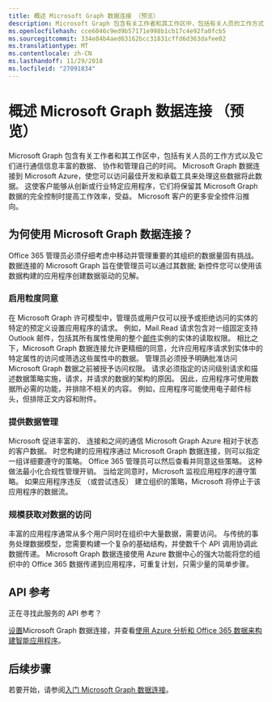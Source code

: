 ```yaml
---
title: 概述 Microsoft Graph 数据连接 （预览）
description: Microsoft Graph 包含有关工作者和其工作区中，包括有关人员的工作方式以及它们进行通信信息丰富的数据、 协作和管理自己的时间。 Microsoft Graph 数据连接到 Microsoft Azure，使您可以访问最佳开发和承载工具来处理这些数据将此数据。 这使客户能够从创新或行业特定应用程序，它们将保留其 Microsoft Graph 数据的完全控制时提高工作效率，受益。 Microsoft 客户的更多安全控件沿推向。
ms.openlocfilehash: cce6046c9ed9b57171e998b1cb17c4e92fa0fcb5
ms.sourcegitcommit: 334e84b4aed63162bcc31831cffd6d363dafee02
ms.translationtype: MT
ms.contentlocale: zh-CN
ms.lasthandoff: 11/29/2018
ms.locfileid: "27091834"
---
```

# <a name="overview-of-microsoft-graph-data-connect-preview"></a>概述 Microsoft Graph 数据连接 （预览）
Microsoft Graph 包含有关工作者和其工作区中，包括有关人员的工作方式以及它们进行通信信息丰富的数据、 协作和管理自己的时间。 Microsoft Graph 数据连接到 Microsoft Azure，使您可以访问最佳开发和承载工具来处理这些数据将此数据。 这使客户能够从创新或行业特定应用程序，它们将保留其 Microsoft Graph 数据的完全控制时提高工作效率，受益。 Microsoft 客户的更多安全控件沿推向。

## <a name="why-use-microsoft-graph-data-connect"></a>为何使用 Microsoft Graph 数据连接？
Office 365 管理员必须仔细考虑中移动并管理重要的其组织的数据量固有挑战。 数据连接的 Microsoft Graph 旨在使管理员可以通过其数据; 新控件您可以使用该数据构建的应用程序创建数据驱动的见解。 

### <a name="enable-granular-consent"></a>启用粒度同意

在 Microsoft Graph 许可模型中，管理员或用户仅可以授予或拒绝访问的实体的特定的预定义设置应用程序的请求。 例如，Mail.Read 请求包含对一组固定支持 Outlook 邮件，包括其所有属性使用的整个[邮件](/graph/api/resources/message?view=graph-rest-1.0)实例的实体的读取权限。 相比之下，Microsoft Graph 数据连接允许更精细的同意，允许应用程序请求到实体中的特定属性的访问或筛选这些属性中的数据。 管理员必须授予明确批准访问 Microsoft Graph 数据之前被授予访问权限。 请求必须指定的访问级别请求和描述数据策略实施，请求，并请求的数据的架构的原因。 因此，应用程序可使用数据所必需的功能，并排除不相关的内容。 例如，应用程序可能使用电子邮件标头，但排除正文内容和附件。 

### <a name="provide-data-governance"></a>提供数据管理
Microsoft 促进丰富的、 连接和之间的通信 Microsoft Graph Azure 相对于状态的客户数据。 时您构建的应用程序通过 Microsoft Graph 数据连接，则可以指定一组详细要遵守的策略。 Office 365 管理员可以然后查看并同意这些策略。 这种做法最小化合规性管理开销。 当给定同意时，Microsoft 监视应用程序的遵守策略。 如果应用程序违反 （或尝试违反） 建立组织的策略，Microsoft 将停止于该应用程序的数据流。 

### <a name="get-access-to-data-at-scale"></a>规模获取对数据的访问
丰富的应用程序通常从多个用户同时在组织中大量数据，需要访问。 与传统的事务处理数据模型，您需要构建一个复杂的基础结构，并使数千个 API 调用协调此数据传递。 Microsoft Graph 数据连接使用 Azure 数据中心的强大功能将您的组织中的 Office 365 数据传递到应用程序，可重复计划，只需少量的简单步骤。

## <a name="api-reference"></a>API 参考
正在寻找此服务的 API 参考？

[设置](data-connect-get-started.md)Microsoft Graph 数据连接，并查看[使用 Azure 分析和 Office 365 数据来构建智能应用程序](https://github.com/OfficeDev/MS-Graph-Data-Connect/wiki)。


## <a name="next-steps"></a>后续步骤
若要开始，请参阅[入门 Microsoft Graph 数据连接](data-connect-get-started.md)。
